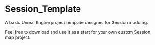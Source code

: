 # Session_Template

A basic Unreal Engine project template designed for Session modding.

Feel free to download and use it as a start for your own custom Session map project.
